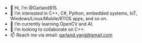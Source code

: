 - 👋 Hi, I’m @Garland815.
- 👀 I’m interested in C++, C#, Python, embedded systems, IoT, Windows/Linux/Mobile/RTOS apps, and so on.
- 🌱 I’m currently learning OpenCV and AI.
- 💞️ I’m looking to collaborate on C++.
- 📫 Reach me via email: garland.yang@gmail.com

<!---
Garland815/Garland815 is a ✨ special ✨ repository because its `README.md` (this file) appears on your GitHub profile.
You can click the Preview link to take a look at your changes.
--->
